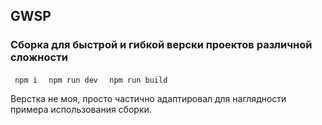 ## GWSP 
### Сборка для быстрой и гибкой верски проектов различной сложности

<code> npm i </code>
<code> npm run dev </code>
<code> npm run build </code>

Верстка не моя, просто частично адаптировал для наглядности примера использования сборки.
